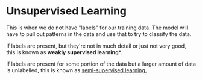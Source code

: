 # Unsupervised Learning

This is when we do not have "labels" for our training data. The model will have
to pull out patterns in the data and use that to try to classify the data. 

If labels are present, but they're not in much detail or just not very good,
this is known as **weakly supervised learning***.

If labels are present for some portion of the data but a larger amount of data
is unlabelled, this is known as [semi-supervised learning.](202210061351.md)
